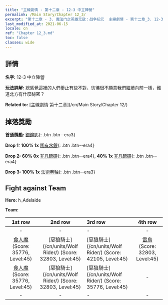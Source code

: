 ```yaml
---
title: "主線劇情 - 第十二章 - 12-3 中立陣營"
permalink: /Main Story/Chapter 12_3/
excerpt: "第十二章 - 3. 魔法门之英雄无敌：战争纪元  主線劇情 - 第十二章_3. 12-3 中立陣營"
last_modified_at: 2021-06-15
locale: cn
ref: "Chapter 12_3.md"
toc: false
classes: wide
---
```


## 詳情

 **名字:** 12-3 中立陣營

 **玩法詳解:** 總感覺這裡的人們舉止有些不對，彷彿很不願意我們繼續向前一樣，難道北方有什麼祕密？

 **Related to:** [主線劇情 第十二章](/cn/Main Story/Chapter 12/)

## 掉落獎勵

 **首通獎勵:** [銀鑰匙](/cn/Items/con_693/){: .btn .btn--era3}

 **Drop 1:** **100% 1x** [稀有水銀](/cn/Items/mat_42/){: .btn .btn--era4}

 **Drop 2:** **60% 0x** [非凡硫磺](/cn/Items/mat_36/){: .btn .btn--era4}, **40% 1x** [非凡硫磺](/cn/Items/mat_36/){: .btn .btn--era4}

 **Drop 3:** **100% 1x** [法術卷軸](/cn/Items/con_694/){: .btn .btn--era3}


## Fight against Team
 **Hero:** h_Adelaide

 **Team:**


  | 1st row | 2nd row | 3rd row | 4th row |
  |:----:|:----:|:----|:----:|
  | - | - | - | - |
  | [食人魔](/cn/units/Ogre/) (Score: 35776, Level:45)  | [惡狼騎士](/cn/units/Wolf Rider/) (Score: 32803, Level:45)  | [惡狼騎士](/cn/units/Wolf Rider/) (Score: 42105, Level:45)  | [雷鳥](/cn/units/Roc/) (Score: 32803, Level:45)  |
  | [食人魔](/cn/units/Ogre/) (Score: 35776, Level:45)  | [惡狼騎士](/cn/units/Wolf Rider/) (Score: 32803, Level:45)  | [惡狼騎士](/cn/units/Wolf Rider/) (Score: 35776, Level:45)  | - |
  | - | - | - | - |


